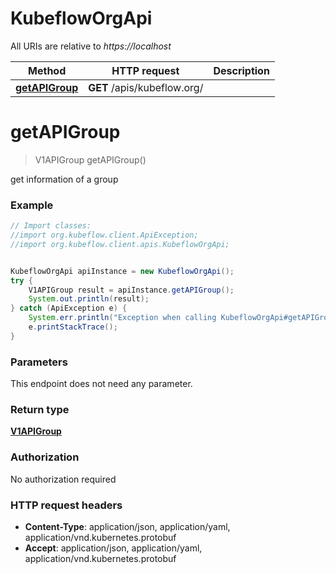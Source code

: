 # KubeflowOrgApi

All URIs are relative to *https://localhost*

Method | HTTP request | Description
------------- | ------------- | -------------
[**getAPIGroup**](KubeflowOrgApi.md#getAPIGroup) | **GET** /apis/kubeflow.org/ | 


<a name="getAPIGroup"></a>
# **getAPIGroup**
> V1APIGroup getAPIGroup()



get information of a group

### Example
```java
// Import classes:
//import org.kubeflow.client.ApiException;
//import org.kubeflow.client.apis.KubeflowOrgApi;


KubeflowOrgApi apiInstance = new KubeflowOrgApi();
try {
    V1APIGroup result = apiInstance.getAPIGroup();
    System.out.println(result);
} catch (ApiException e) {
    System.err.println("Exception when calling KubeflowOrgApi#getAPIGroup");
    e.printStackTrace();
}
```

### Parameters
This endpoint does not need any parameter.

### Return type

[**V1APIGroup**](V1APIGroup.md)

### Authorization

No authorization required

### HTTP request headers

 - **Content-Type**: application/json, application/yaml, application/vnd.kubernetes.protobuf
 - **Accept**: application/json, application/yaml, application/vnd.kubernetes.protobuf

